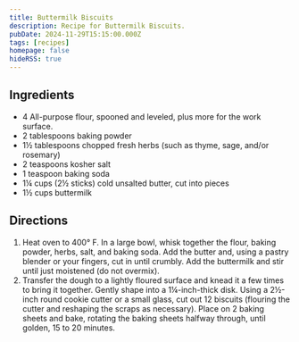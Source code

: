 ```yaml
---
title: Buttermilk Biscuits
description: Recipe for Buttermilk Biscuits.
pubDate: 2024-11-29T15:15:00.000Z
tags: [recipes]
homepage: false
hideRSS: true
---
```



## Ingredients
- 4 All-purpose flour, spooned and leveled, plus more for the work surface.
- 2 tablespoons baking powder
- 1½ tablespoons chopped fresh herbs (such as thyme, sage, and/or rosemary)
- 2 teaspoons kosher salt
- 1 teaspoon baking soda
- 1¼ cups (2½ sticks) cold unsalted butter, cut into pieces
- 1½ cups buttermilk

## Directions
1. Heat oven to 400° F. In a large bowl, whisk together the flour, baking powder, herbs, salt, and baking soda. Add the butter and, using a pastry blender or your fingers, cut in until crumbly. Add the buttermilk and stir until just moistened (do not overmix).
2. Transfer the dough to a lightly floured surface and knead it a few times to bring it together. Gently shape into a 1¼-inch-thick disk. Using a 2½-inch round cookie cutter or a small glass, cut out 12 biscuits (flouring the cutter and reshaping the scraps as necessary). Place on 2 baking sheets and bake, rotating the baking sheets halfway through, until golden, 15 to 20 minutes.
